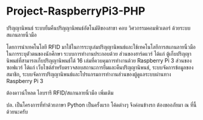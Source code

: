 # Project-RaspberryPi3-PHP
ปริญญานิพนธ์ ระบบยืมคืนปริญญานิพนธ์อัตโนมัติของสาขา คอบ วิศวกรรมคอมพิวเตอร์ ด้วยระบบสแกนลายนิ้วมือ

โดยการนำเทคโนโลยี RFID มาใช้ในการระบุเล่มปริญญานิพนธ์และใช้เทคโนโลยีการสแกนลายนิ้วมือในการระบุตัวตนของนักศึกษา ระบบการทำงานประกอบด้วย ส่วนของฮาร์ดแวร์ ได้แก่ ตู้เก็บปริญญานิพนธ์ที่สามารถเก็บปริญญานิพนธ์ได้ 16 เล่มที่ควบคุมการทำงานด้วย Raspberry Pi 3 ส่วนของซอฟแวร์ ได้แก่ เว็บไซต์สำหรับตรวจสอบสถานะการยืมและคืนปริญญานิพนธ์, ระบบจัดการข้อมูลของสมาชิก, ระบบจัดการปริญญานิพนธ์และโปรแกรมการทำงานส่วนของผู้ดูแลระบบผ่านทาง Raspberry Pi 3 

ต้องดาวน์โหลด ไลบรารี RFID/สแกนลายนิ้วมือ เพิ่มเติม

ปล. เป็นโครงการที่ทำด้วยภาษา Python เป็นครั้งแรก โค้ดต่างๆ จึงค่อนข้างรก ต้องขออภัยมา ณ ที่นี้ด้วยนะครับ


